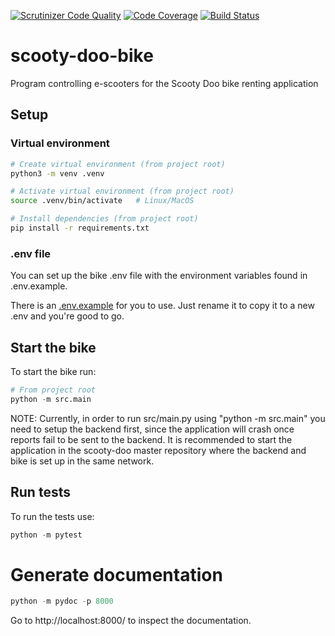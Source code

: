 [![Scrutinizer Code Quality](https://scrutinizer-ci.com/g/Scooty-Doo/scooty-doo-bike/badges/quality-score.png?b=main)](https://scrutinizer-ci.com/g/Scooty-Doo/scooty-doo-bike/?branch=main)
[![Code Coverage](https://scrutinizer-ci.com/g/Scooty-Doo/scooty-doo-bike/badges/coverage.png?b=main)](https://scrutinizer-ci.com/g/Scooty-Doo/scooty-doo-bike/?branch=main)
[![Build Status](https://scrutinizer-ci.com/g/Scooty-Doo/scooty-doo-bike/badges/build.png?b=main)](https://scrutinizer-ci.com/g/Scooty-Doo/scooty-doo-bike/build-status/main)
# scooty-doo-bike
Program controlling e-scooters for the Scooty Doo bike renting application

## Setup

### Virtual environment
```bash
# Create virtual environment (from project root)
python3 -m venv .venv

# Activate virtual environment (from project root)
source .venv/bin/activate   # Linux/MacOS

# Install dependencies (from project root)
pip install -r requirements.txt
```

### .env file

You can set up the bike .env file with the environment variables found in .env.example.

There is an [.env.example](.env.example) for you to use. Just rename it to copy it to a new .env and you're good to go.

## Start the bike

To start the bike run:

```python
# From project root
python -m src.main
```

NOTE: Currently, in order to run src/main.py using "python -m src.main" you need to setup the backend first, 
since the application will crash once reports fail to be sent to the backend.
It is recommended to start the application in the scooty-doo master repository where the backend and bike is set up in the same network.

## Run tests

To run the tests use:
```python
python -m pytest
```

# Generate documentation

```python
python -m pydoc -p 8000
```

Go to http://localhost:8000/ to inspect the documentation.